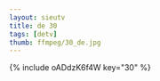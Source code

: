 ```yaml
--- 
layout: sieutv
title: de 30
tags: [detv]
thumb: ffmpeg/30_de.jpg
---
```

{% include oADdzK6f4W key="30" %} 
